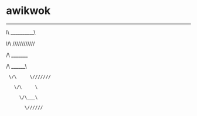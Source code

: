 # awikwok
_______________

l\       __________\

l/\     \////////////

 \/\     \_______ 

   \/\       ______\

     \/\     \///////

       \/\     \

         \/\___\

           \//////
